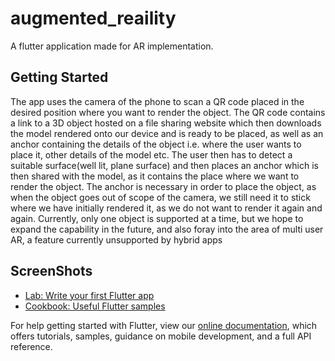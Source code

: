 # augmented_reaility

A flutter application made for AR implementation.

## Getting Started

The app uses the camera of the phone to scan a QR code placed in the desired position where you want to render the object. The QR code contains a link to a 3D object hosted on a file sharing website which then downloads the model rendered onto our device and is ready to be placed, as well as an anchor containing the details of the object i.e. where the user wants to place it, other details of the model etc. The user then has to detect a suitable surface(well lit, plane surface) and then places an anchor which is then shared with the model, as it contains the place where we want to render the object. The anchor is necessary in order to place the object, as when the object goes out of scope of the camera, we still need it to stick where we have initially rendered it, as we do not want to render it again and again. Currently, only one object is supported at a time, but we hope to expand the capability in the future, and also foray into the area of multi user AR, a feature currently unsupported by hybrid apps

## ScreenShots


- [Lab: Write your first Flutter app](https://flutter.dev/docs/get-started/codelab)
- [Cookbook: Useful Flutter samples](https://flutter.dev/docs/cookbook)

For help getting started with Flutter, view our
[online documentation](https://flutter.dev/docs), which offers tutorials,
samples, guidance on mobile development, and a full API reference.
